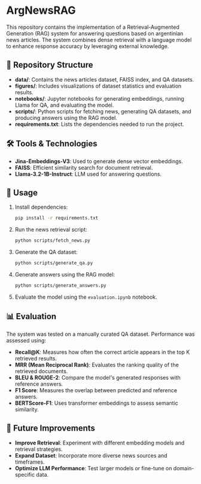 # ArgNewsRAG

This repository contains the implementation of a Retrieval-Augmented Generation (RAG) system for answering questions based on argentinian news articles. The system combines dense retrieval with a language model to enhance response accuracy by leveraging external knowledge.

## 📁 Repository Structure

- **data/**: Contains the news articles dataset, FAISS index, and QA datasets.
- **figures/**: Includes visualizations of dataset statistics and evaluation results.
- **notebooks/**: Jupyter notebooks for generating embeddings, running Llama for QA, and evaluating the model.
- **scripts/**: Python scripts for fetching news, generating QA datasets, and producing answers using the RAG model.
- **requirements.txt**: Lists the dependencies needed to run the project.

## 🛠 Tools & Technologies
- **Jina-Embeddings-V3**: Used to generate dense vector embeddings.
- **FAISS**: Efficient similarity search for document retrieval.
- **Llama-3.2-1B-Instruct**: LLM used for answering questions.

## 🚀 Usage
1. Install dependencies:
   ```bash
   pip install -r requirements.txt
   ```
2. Run the news retrieval script:
   ```bash
   python scripts/fetch_news.py
   ```
3. Generate the QA dataset:
   ```bash
   python scripts/generate_qa.py
   ```
4. Generate answers using the RAG model:
   ```bash
   python scripts/generate_answers.py
   ```
5. Evaluate the model using the `evaluation.ipynb` notebook.

## 📊 Evaluation
The system was tested on a manually curated QA dataset. Performance was assessed using:
- **Recall@K**: Measures how often the correct article appears in the top K retrieved results.
- **MRR (Mean Reciprocal Rank)**: Evaluates the ranking quality of the retrieved documents.
- **BLEU & ROUGE-2**: Compare the model's generated responses with reference answers.
- **F1 Score**: Measures the overlap between predicted and reference answers.
- **BERTScore-F1**: Uses transformer embeddings to assess semantic similarity.

## 📌 Future Improvements
- **Improve Retrieval**: Experiment with different embedding models and retrieval strategies.
- **Expand Dataset**: Incorporate more diverse news sources and timeframes.
- **Optimize LLM Performance**: Test larger models or fine-tune on domain-specific data.
